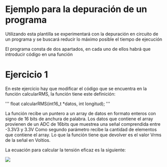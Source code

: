 # Ejemplo para la depuración de un programa

Utilizando esta plantilla se experimentará con la depuración en circuito de un programa y se buscará reducir lo máximo posible el tiempo de ejecución

El programa consta de dos apartados, en cada uno de ellos habrá que introducir código en una función

# Ejercicio 1

En este ejercicio hay que modificar el código que se encuentra en la función calcularRMS, la función tiene este definición:

'''
    float calcularRMS(int16_t *datos, int longitud);
'''

La función recibe un puntero a un array de datos en formato enteros con signo de 16 bits de anchura de palabra.
Los datos que contiene el array provienen de un ADC de 16bits que muestrea una señal comprendida entre -3.3V3 y 3.3V
Como segundo parámetro recibe la cantidad de elementos que contiene el array.
Lo que la función tiene que devolver es el valor Vrms de la señal en Voltios.

La ecuación para calcular la tensión eficaz es la siguiente:


![](https://latex.codecogs.com/png.image?\inline&space;\dpi{110}{\color{white}&space;V_{rms}=\sqrt{\frac{1}{N}\sum_{0}^{N-1}\left|&space;v\left&space;(&space;n&space;\right&space;)\right|^{2}}{\color{Yellow}&space;}})

